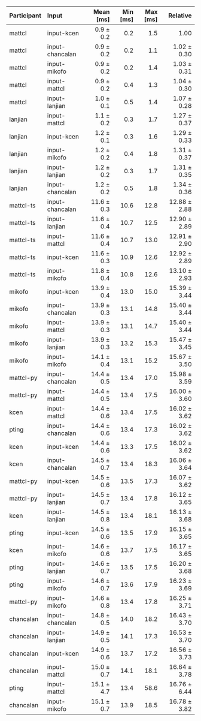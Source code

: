 | Participant | Input | Mean [ms] | Min [ms] | Max [ms] | Relative |
|:---|:---|---:|---:|---:|---:|
| mattcl | input-kcen | 0.9 ± 0.2 | 0.2 | 1.5 | 1.00 |
| mattcl | input-chancalan | 0.9 ± 0.2 | 0.2 | 1.1 | 1.02 ± 0.30 |
| mattcl | input-mikofo | 0.9 ± 0.2 | 0.2 | 1.4 | 1.03 ± 0.31 |
| mattcl | input-mattcl | 0.9 ± 0.2 | 0.4 | 1.3 | 1.04 ± 0.30 |
| mattcl | input-lanjian | 1.0 ± 0.1 | 0.5 | 1.4 | 1.07 ± 0.28 |
| lanjian | input-mattcl | 1.1 ± 0.2 | 0.3 | 1.7 | 1.27 ± 0.37 |
| lanjian | input-kcen | 1.2 ± 0.1 | 0.3 | 1.6 | 1.29 ± 0.33 |
| lanjian | input-mikofo | 1.2 ± 0.2 | 0.4 | 1.8 | 1.31 ± 0.37 |
| lanjian | input-lanjian | 1.2 ± 0.2 | 0.3 | 1.7 | 1.31 ± 0.35 |
| lanjian | input-chancalan | 1.2 ± 0.2 | 0.5 | 1.8 | 1.34 ± 0.36 |
| mattcl-ts | input-chancalan | 11.6 ± 0.3 | 10.6 | 12.8 | 12.88 ± 2.88 |
| mattcl-ts | input-lanjian | 11.6 ± 0.4 | 10.7 | 12.5 | 12.90 ± 2.89 |
| mattcl-ts | input-mattcl | 11.6 ± 0.4 | 10.7 | 13.0 | 12.91 ± 2.90 |
| mattcl-ts | input-kcen | 11.6 ± 0.3 | 10.9 | 12.6 | 12.92 ± 2.89 |
| mattcl-ts | input-mikofo | 11.8 ± 0.4 | 10.8 | 12.6 | 13.10 ± 2.93 |
| mikofo | input-kcen | 13.9 ± 0.4 | 13.0 | 15.0 | 15.39 ± 3.44 |
| mikofo | input-chancalan | 13.9 ± 0.3 | 13.1 | 14.8 | 15.40 ± 3.44 |
| mikofo | input-mattcl | 13.9 ± 0.3 | 13.1 | 14.7 | 15.40 ± 3.44 |
| mikofo | input-lanjian | 13.9 ± 0.3 | 13.2 | 15.3 | 15.47 ± 3.45 |
| mikofo | input-mikofo | 14.1 ± 0.4 | 13.1 | 15.2 | 15.67 ± 3.50 |
| mattcl-py | input-chancalan | 14.4 ± 0.5 | 13.4 | 17.0 | 15.98 ± 3.59 |
| mattcl-py | input-mattcl | 14.4 ± 0.5 | 13.4 | 17.5 | 16.00 ± 3.60 |
| kcen | input-mattcl | 14.4 ± 0.6 | 13.4 | 17.5 | 16.02 ± 3.62 |
| pting | input-chancalan | 14.4 ± 0.6 | 13.4 | 17.3 | 16.02 ± 3.62 |
| kcen | input-kcen | 14.4 ± 0.6 | 13.3 | 17.5 | 16.02 ± 3.62 |
| kcen | input-chancalan | 14.5 ± 0.7 | 13.4 | 18.3 | 16.06 ± 3.64 |
| mattcl-py | input-kcen | 14.5 ± 0.6 | 13.5 | 17.3 | 16.07 ± 3.62 |
| mattcl-py | input-lanjian | 14.5 ± 0.7 | 13.4 | 17.8 | 16.12 ± 3.65 |
| kcen | input-lanjian | 14.5 ± 0.8 | 13.4 | 18.1 | 16.13 ± 3.68 |
| pting | input-kcen | 14.5 ± 0.6 | 13.5 | 17.9 | 16.15 ± 3.65 |
| kcen | input-mikofo | 14.6 ± 0.6 | 13.7 | 17.5 | 16.17 ± 3.65 |
| pting | input-lanjian | 14.6 ± 0.7 | 13.5 | 17.5 | 16.20 ± 3.68 |
| pting | input-mikofo | 14.6 ± 0.7 | 13.6 | 17.9 | 16.23 ± 3.69 |
| mattcl-py | input-mikofo | 14.6 ± 0.8 | 13.4 | 17.8 | 16.25 ± 3.71 |
| chancalan | input-chancalan | 14.8 ± 0.5 | 14.0 | 18.2 | 16.43 ± 3.70 |
| chancalan | input-lanjian | 14.9 ± 0.5 | 14.1 | 17.3 | 16.53 ± 3.70 |
| chancalan | input-kcen | 14.9 ± 0.6 | 13.7 | 17.2 | 16.56 ± 3.73 |
| chancalan | input-mattcl | 15.0 ± 0.7 | 14.1 | 18.1 | 16.64 ± 3.78 |
| pting | input-mattcl | 15.1 ± 4.7 | 13.4 | 58.6 | 16.76 ± 6.44 |
| chancalan | input-mikofo | 15.1 ± 0.7 | 13.9 | 18.5 | 16.78 ± 3.82 |
